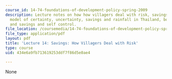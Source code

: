 ```yaml
---
course_id: 14-74-foundations-of-development-policy-spring-2009
description: Lecture notes on how how villagers deal with risk, savings, a simple
  model of certainty, uncertainty, savings and rainfall in Thailand, borrowing constraints,
  and savings and self control.
file_location: /coursemedia/14-74-foundations-of-development-policy-spring-2009/434e6a9fb713619253ddf7f86d5e0ae4_MIT14_74s09_lec19.pdf
file_type: application/pdf
layout: pdf
title: 'Lecture 14: Savings: How Villagers Deal with Risk'
type: course
uid: 434e6a9fb713619253ddf7f86d5e0ae4

---
```

None
